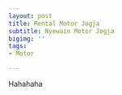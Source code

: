 ```yaml
---
layout: post
title: Rental Motor Jogja
subtitle: Nyewain Motor Jogja
bigimg: ''
tags:
- Motor

---
```

Hahahaha